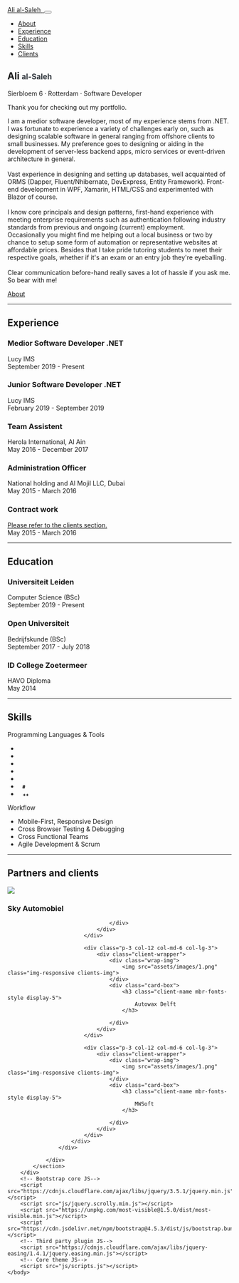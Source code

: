 ﻿<!DOCTYPE html>
<html lang="en">
    <head>
        <meta charset="utf-8" />
        <meta name="viewport" content="width=device-width, initial-scale=1, shrink-to-fit=no" />
        <meta name="description" content="" />
        <meta name="author" content="" />
        <title>Ali al-Saleh - Resume</title>
        <link rel="icon" type="image/x-icon" href="assets/img/favicon.ico" />
        <!-- Font Awesome icons (free version)-->
        <script src="https://use.fontawesome.com/releases/v5.15.1/js/all.js" crossorigin="anonymous"></script>
        <!-- Google fonts-->
        <link href="https://fonts.googleapis.com/css?family=Saira+Extra+Condensed:500,700" rel="stylesheet" type="text/css" />
        <link href="https://fonts.googleapis.com/css?family=Muli:400,400i,800,800i" rel="stylesheet" type="text/css" />
        <!-- Core theme CSS (includes Bootstrap)-->
        <link href="css/styles.css" rel="stylesheet" />
    </head>
    <body id="page-top">
        <!-- Navigation-->
        <nav class="navbar navbar-expand-lg navbar-dark bg-primary fixed-top" id="sideNav">
            <a class="navbar-brand js-scroll-trigger" href="#page-top">
                <span class="d-block d-lg-none">Ali al-Saleh</span>
                <span class="d-none d-lg-block"><img class="img-fluid img-profile rounded-circle mx-auto mb-2" src="assets/img/profile.jpg" alt="" /></span>
            </a>
            <button class="navbar-toggler" type="button" data-toggle="collapse" data-target="#navbarSupportedContent" aria-controls="navbarSupportedContent" aria-expanded="false" aria-label="Toggle navigation"><span class="navbar-toggler-icon"></span></button>
            <div class="collapse navbar-collapse" id="navbarSupportedContent">
                <ul class="navbar-nav">
                    <li class="nav-item"><a class="nav-link js-scroll-trigger" href="#about">About</a></li>
                    <li class="nav-item"><a class="nav-link js-scroll-trigger" href="#experience">Experience</a></li>
                    <li class="nav-item"><a class="nav-link js-scroll-trigger" href="#education">Education</a></li>
                    <li class="nav-item"><a class="nav-link js-scroll-trigger" href="#skills">Skills</a></li>
                    <li class="nav-item"><a class="nav-link js-scroll-trigger" href="#clients">Clients</a></li>
                </ul>
            </div>
        </nav>
        <!-- Page Content-->
        <div class="container-fluid p-0">
            <!-- About-->
            <section class="resume-section" id="about">
                <div class="resume-section-content">
                    <h1 class="mb-0">
                        Ali
                        <span class="text-primary font-italic" style="font-size: 0.8em !important; color: #343a40 !important">al-Saleh</span>
                    </h1>
                    <div class="subheading mb-5">
                        Sierbloem 6 · Rotterdam · Software Developer
                    </div>
                    <p class="lead mb-5">
                        Thank you for checking out my portfolio.
                    <p></p>
                    I am a medior software developer, most of my experience stems from .NET.
                    <br />
                    I was fortunate to experience a variety of challenges early on, such as designing scalable software in general ranging from offshore clients to small businesses.
                    My preference goes to designing or aiding in the development of server-less backend apps, micro services or event-driven architecture in general.
                    <br /><br />
                    Vast experience in designing and setting up databases, well acquainted of ORMS (Dapper, Fluent/Nhibernate, DevExpress, Entity Framework).
                    Front-end development in WPF, Xamarin, HTML/CSS and experimented with Blazor of course.
                    <br /><br />
                    I know core principals and design patterns, first-hand experience with meeting enterprise requirements such as authentication following industry standards from previous and ongoing (current) employment.
                    <br />
                    Occasionally you might find me helping out a local business or two by chance to setup some form of automation or representative websites at affordable prices.
                    Besides that I take pride tutoring students to meet their respective goals, whether if it's an exam or an entry job they're eyeballing.
                    <br /><br />
                    Clear communication before-hand really saves a lot of hassle if you ask me. So bear with me!
                    </p>
                    <div class="social-icons">
                        <a class="social-icon" href="mailto:ali.alfaisel@gmail.com"><i class="fas fa-envelope"></i></a>
                        <a class="social-icon" href="tel:+31640105360"><i class="fas fa-phone"></i></a>
                    </div>
                </div>
                <a href="#experience" class="goto-next js-scroll-trigger">About</a>
            </section>
            <hr class="m-0" />
            <!-- Experience-->
            <section class="resume-section" id="experience">
                <div class="resume-section-content">
                    <h2 class="mb-5">Experience</h2>
                    <div class="d-flex flex-column flex-md-row justify-content-between mb-5">
                        <div class="flex-grow-1">
                            <h3 class="mb-0">Medior Software Developer .NET</h3>
                            <div class="subheading mb-3">Lucy IMS</div>
                            <!--<p>Dominantly backend development</p>-->
                        </div>
                        <div class="flex-shrink-0"><span class="text-primary">September 2019 - Present</span></div>
                    </div>
                    <div class="d-flex flex-column flex-md-row justify-content-between mb-5">
                        <div class="flex-grow-1">
                            <h3 class="mb-0">Junior Software Developer .NET</h3>
                            <div class="subheading mb-3">Lucy IMS</div>
                        </div>
                        <div class="flex-shrink-0"><span class="text-primary">February 2019 - September 2019</span></div>
                    </div>
                    <div class="d-flex flex-column flex-md-row justify-content-between mb-5">
                        <div class="flex-grow-1">
                            <h3 class="mb-0">Team Assistent</h3>
                            <div class="subheading mb-3">Herola International, Al Ain</div>
                        </div>
                        <div class="flex-shrink-0"><span class="text-primary">May 2016 - December 2017</span></div>
                    </div>
                    <div class="d-flex flex-column flex-md-row justify-content-between mb-5">
                        <div class="flex-grow-1">
                            <h3 class="mb-0">Administration Officer</h3>
                            <div class="subheading mb-3">National holding and Al Mojil LLC, Dubai</div>
                        </div>
                        <div class="flex-shrink-0"><span class="text-primary">May 2015 - March 2016</span></div>
                    </div>
                    <div class="d-flex flex-column flex-md-row justify-content-between mb-5">
                        <div class="flex-grow-1">
                            <h3 class="mb-0">Contract work</h3>
                            <div class="subheading mb-3"><a href="#clients">Please refer to the clients section.</a></div>
                        </div>
                        <div class="flex-shrink-0"><span class="text-primary">May 2015 - March 2016</span></div>
                    </div>
                </div>
            </section>
            <hr class="m-0" />
            <!-- Education-->
            <section class="resume-section" id="education">
                <div class="resume-section-content">
                    <h2 class="mb-5">Education</h2>
                    <div class="d-flex flex-column flex-md-row justify-content-between mb-5">
                        <div class="flex-grow-1">
                            <h3 class="mb-0">Universiteit Leiden</h3>
                            <div class="subheading mb-3">Computer Science (BSc)</div>
                        </div>
                        <div class="flex-shrink-0"><span class="text-primary">September 2019 - Present</span></div>
                    </div>
                    <div class="d-flex flex-column flex-md-row justify-content-between mb-5">
                        <div class="flex-grow-1">
                            <h3 class="mb-0">Open Universiteit</h3>
                            <div class="subheading mb-3">Bedrijfskunde (BSc)</div>
                        </div>
                        <div class="flex-shrink-0"><span class="text-primary">September 2017 - July 2018</span></div>
                    </div>
                    <div class="d-flex flex-column flex-md-row justify-content-between">
                        <div class="flex-grow-1">
                            <h3 class="mb-0">ID College Zoetermeer</h3>
                            <div class="subheading mb-3">HAVO Diploma</div>
                        </div>
                        <div class="flex-shrink-0"><span class="text-primary">May 2014</span></div>
                    </div>
                </div>
            </section>
            <hr class="m-0" />
            <!-- Skills-->
            <section class="resume-section" id="skills">
                <div class="resume-section-content">
                    <h2 class="mb-5">Skills</h2>
                    <div class="subheading mb-3">Programming Languages & Tools</div>
                    <ul class="list-inline dev-icons">
                        <li class="list-inline-item"><i class="fab fa-html5"></i></li>
                        <li class="list-inline-item"><i class="fab fa-css3-alt"></i></li>
                        <li class="list-inline-item"><i class="fab fa-js-square"></i></li>
                        <li class="list-inline-item"><i class="fab fa-php"></i></li>
                        <li class="list-inline-item"><i class="fab fa-python"></i></li>
                        <li class="list-inline-item">
                            <span class="fa-layers fa-fw">
                                <i class="fab fa-cuttlefish"></i>
                                <span class="fa-layers-text fa-inverse" style="margin-left: 1em; font-size: 0.7em; font-weight:900">#</span>
                            </span>
                        </li>
                        <li class="list-inline-item">
                            <span class="fa-layers fa-fw">
                                <i class="fab fa-cuttlefish"></i>
                                <span class="fa-layers-text fa-inverse" style="margin-left: 1.1em; font-size: 0.7em; font-weight:900">++</span>
                            </span>
                        </li>
                    </ul>
                    <div class="subheading mb-3">Workflow</div>
                    <ul class="fa-ul mb-0">
                        <li>
                            <span class="fa-li"><i class="fas fa-check"></i></span>
                            Mobile-First, Responsive Design
                        </li>
                        <li>
                            <span class="fa-li"><i class="fas fa-check"></i></span>
                            Cross Browser Testing & Debugging
                        </li>
                        <li>
                            <span class="fa-li"><i class="fas fa-check"></i></span>
                            Cross Functional Teams
                        </li>
                        <li>
                            <span class="fa-li"><i class="fas fa-check"></i></span>
                            Agile Development & Scrum
                        </li>
                    </ul>
                </div>
            </section>
            <hr class="m-0" />
            <!-- Awards-->
            <section class="resume-section" id="clients">
                <div class="resume-section-content">
                    <h2 class="mb-5">Partners and clients</h2>
                    <div class="container">
                        <div class="row align-center justify-content-center">
                            <div class="p-3 col-12 col-md-6 col-lg-3">
                                <div class="client-wrapper">
                                    <div class="wrap-img">
                                        <img src="assets/images/1.png" class="img-responsive clients-img">
                                    </div>
                                    <div class="card-box">
                                        <h3 class="client-name mbr-fonts-style display-5">
                                            Sky Automobiel
                                        </h3>

                                    </div>
                                </div>
                            </div>

                            <div class="p-3 col-12 col-md-6 col-lg-3">
                                <div class="client-wrapper">
                                    <div class="wrap-img">
                                        <img src="assets/images/1.png" class="img-responsive clients-img">
                                    </div>
                                    <div class="card-box">
                                        <h3 class="client-name mbr-fonts-style display-5">
                                            Autowax Delft
                                        </h3>

                                    </div>
                                </div>
                            </div>

                            <div class="p-3 col-12 col-md-6 col-lg-3">
                                <div class="client-wrapper">
                                    <div class="wrap-img">
                                        <img src="assets/images/1.png" class="img-responsive clients-img">
                                    </div>
                                    <div class="card-box">
                                        <h3 class="client-name mbr-fonts-style display-5">
                                            MWSoft
                                        </h3>

                                    </div>
                                </div>
                            </div>
                        </div>
                    </div>

                </div>
            </section>
        </div>
        <!-- Bootstrap core JS-->
        <script src="https://cdnjs.cloudflare.com/ajax/libs/jquery/3.5.1/jquery.min.js"></script>
        <script src="js/jquery.scrolly.min.js"></script>
        <script src="https://unpkg.com/most-visible@1.5.0/dist/most-visible.min.js"></script>
        <script src="https://cdn.jsdelivr.net/npm/bootstrap@4.5.3/dist/js/bootstrap.bundle.min.js"></script>
        <!-- Third party plugin JS-->
        <script src="https://cdnjs.cloudflare.com/ajax/libs/jquery-easing/1.4.1/jquery.easing.min.js"></script>
        <!-- Core theme JS-->
        <script src="js/scripts.js"></script>
    </body>
</html>
